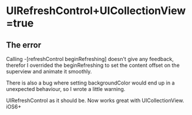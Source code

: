 UIRefreshControl+UICollectionView=true
======================================

## The error
Calling -[refreshControl beginRefreshing] doesn't give any feedback, therefor I overrided the beginRefreshing to set the content offset on the superview and animate it smoothly.

There is also a bug where setting backgroundColor would end up in a unexpected behaviour, so I wrote a little warning.

UIRefreshControl as it should be. Now works great with UICollectionView.
iOS6+
